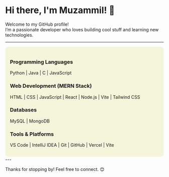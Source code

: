 # Hi there, I'm Muzammil! 👋

Welcome to my GitHub profile!  
I’m a passionate developer who loves building cool stuff and learning new technologies.

---
<div style="background-color:#f5f5dc; padding:15px; border-radius:8px;">


### Programming Languages  
Python | Java | C | JavaScript

### Web Development (MERN Stack)  
HTML | CSS | JavaScript | React | Node.js | Vite | Tailwind CSS

### Databases  
MySQL | MongoDB

### Tools & Platforms  
VS Code | IntelliJ IDEA | Git | GitHub | Vercel | Vite
</div>
---

Thanks for stopping by! Feel free to connect. 😊
